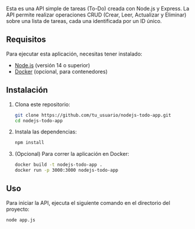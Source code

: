 Esta es una API simple de tareas (To-Do) creada con Node.js y Express. La API permite realizar operaciones CRUD (Crear, Leer, Actualizar y Eliminar) sobre una lista de tareas, cada una identificada por un ID único.

## Requisitos
Para ejecutar esta aplicación, necesitas tener instalado:
- [Node.js](https://nodejs.org/) (versión 14 o superior)
- [Docker](https://docs.docker.com/get-docker/) (opcional, para contenedores)

## Instalación

1. Clona este repositorio:
    ```bash
    git clone https://github.com/tu_usuario/nodejs-todo-app.git
    cd nodejs-todo-app
    ```

2. Instala las dependencias:
    ```bash
    npm install
    ```

3. (Opcional) Para correr la aplicación en Docker:
    ```bash
    docker build -t nodejs-todo-app .
    docker run -p 3000:3000 nodejs-todo-app
    ```

## Uso

Para iniciar la API, ejecuta el siguiente comando en el directorio del proyecto:

```bash
node app.js
